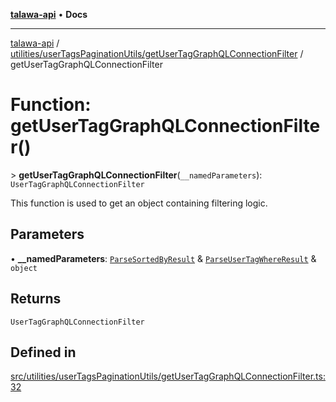 [**talawa-api**](../../../../README.md) • **Docs**

***

[talawa-api](../../../../modules.md) / [utilities/userTagsPaginationUtils/getUserTagGraphQLConnectionFilter](../README.md) / getUserTagGraphQLConnectionFilter

# Function: getUserTagGraphQLConnectionFilter()

\> **getUserTagGraphQLConnectionFilter**(`__namedParameters`): `UserTagGraphQLConnectionFilter`

This function is used to get an object containing filtering logic.

## Parameters

• **\_\_namedParameters**: [`ParseSortedByResult`](../../parseUserTagSortedBy/type-aliases/ParseSortedByResult.md) & [`ParseUserTagWhereResult`](../../parseUserTagWhere/type-aliases/ParseUserTagWhereResult.md) & `object`

## Returns

`UserTagGraphQLConnectionFilter`

## Defined in

[src/utilities/userTagsPaginationUtils/getUserTagGraphQLConnectionFilter.ts:32](https://github.com/PalisadoesFoundation/talawa-api/blob/f4877b986932181336f42a7336754de05976cd97/src/utilities/userTagsPaginationUtils/getUserTagGraphQLConnectionFilter.ts#L32)
